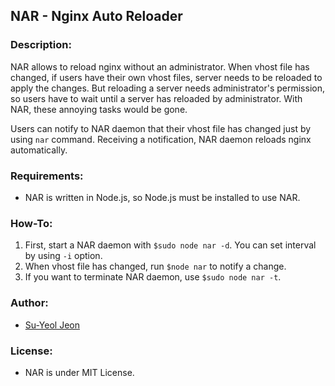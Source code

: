 ## NAR - Nginx Auto Reloader

### Description:
NAR allows to reload nginx without an administrator. When vhost file has changed, if users have their own vhost files, server needs to be reloaded to apply the changes. But reloading a server needs administrator's permission, so users have to wait until a server has reloaded by administrator. With NAR, these annoying tasks would be gone.    

Users can notify to NAR daemon that their vhost file has changed just by using `nar` command. Receiving a notification, NAR daemon reloads nginx automatically.

### Requirements:
* NAR is written in Node.js, so Node.js must be installed to use NAR.

### How-To:
1. First, start a NAR daemon with `$sudo node nar -d`. You can set interval by using `-i` option.
2. When vhost file has changed, run `$node nar` to notify a change.
3. If you want to terminate NAR daemon, use `$sudo node nar -t`.

### Author:
* [Su-Yeol Jeon](http://xoul.kr/)

### License:
* NAR is under MIT License.
